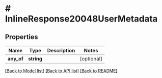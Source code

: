 # # InlineResponse20048UserMetadata

## Properties

Name | Type | Description | Notes
------------ | ------------- | ------------- | -------------
**any_of** | **string** |  | [optional]

[[Back to Model list]](../../README.md#models) [[Back to API list]](../../README.md#endpoints) [[Back to README]](../../README.md)
